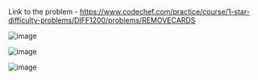 Link to the problem - https://www.codechef.com/practice/course/1-star-difficulty-problems/DIFF1200/problems/REMOVECARDS


![image](https://github.com/Haleshot/Competitive-Programming/assets/57552973/f450e1cd-e34d-447f-913e-3d2a7b561987)


![image](https://github.com/Haleshot/Competitive-Programming/assets/57552973/fc9d6b90-440c-4736-bb37-55903be335a2)

![image](https://github.com/Haleshot/Competitive-Programming/assets/57552973/fa3b83bd-99da-4e16-ba25-60df32cf3775)
